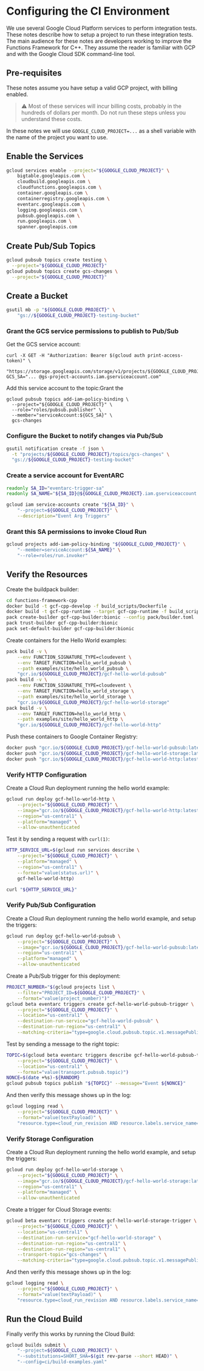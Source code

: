 # Configuring the CI Environment

We use several Google Cloud Platform services to perform integration tests.
These notes describe how to setup a project to run these integration tests.
The main audience for these notes are developers working to improve the
Functions Framework for C++. They assume the reader is familiar with GCP and
with the Google Cloud SDK command-line tool.

## Pre-requisites

These notes assume you have setup a valid GCP project, with billing enabled.

> :warning: Most of these services will incur billing costs, probably in the
> hundreds of dollars per month. Do not run these steps unless you understand
> these costs.

In these notes we will use `GOOGLE_CLOUD_PROJECT=...` as a shell variable with
the name of the project you want to use.

## Enable the Services

```sh
gcloud services enable --project="${GOOGLE_CLOUD_PROJECT}" \
    bigtable.googleapis.com \
    cloudbuild.googleapis.com \
    cloudfunctions.googleapis.com \
    container.googleapis.com \
    containerregistry.googleapis.com \
    eventarc.googleapis.com \
    logging.googleapis.com \
    pubsub.googleapis.com \
    run.googleapis.com \
    spanner.googleapis.com
```

## Create Pub/Sub Topics

```sh
gcloud pubsub topics create testing \
  --project="${GOOGLE_CLOUD_PROJECT}"
gcloud pubsub topics create gcs-changes \
  --project="${GOOGLE_CLOUD_PROJECT}"
```

## Create a Bucket

```sh
gsutil mb -p "${GOOGLE_CLOUD_PROJECT}" \
    "gs://${GOOGLE_CLOUD_PROJECT}-testing-bucket"
```

### Grant the GCS service permissions to publish to Pub/Sub

Get the GCS service account:

```shell
curl -X GET -H "Authorization: Bearer $(gcloud auth print-access-token)" \
  "https://storage.googleapis.com/storage/v1/projects/${GOOGLE_CLOUD_PROJECT}/serviceAccount"
GCS_SA="... @gs-project-accounts.iam.gserviceaccount.com"
```

Add this service account to the topic:Grant the 

```shell
gcloud pubsub topics add-iam-policy-binding \
  --project="${GOOGLE_CLOUD_PROJECT}" \
  --role="roles/pubsub.publisher" \
  --member="serviceAccount:${GCS_SA}" \
  gcs-changes
```

### Configure the Bucket to notify changes via Pub/Sub

```sh
gsutil notification create -f json \
  -t "projects/${GOOGLE_CLOUD_PROJECT}/topics/gcs-changes" \
  "gs://${GOOGLE_CLOUD_PROJECT}-testing-bucket"
```

### Create a service account for EventARC

```sh
readonly SA_ID="eventarc-trigger-sa"
readonly SA_NAME="${SA_ID}@${GOOGLE_CLOUD_PROJECT}.iam.gserviceaccount.com"

gcloud iam service-accounts create "${SA_ID}" \
    "--project=${GOOGLE_CLOUD_PROJECT}" \
    --description="Event Arg Triggers"
```

### Grant this SA permissions to invoke Cloud Run

```sh
gcloud projects add-iam-policy-binding "${GOOGLE_CLOUD_PROJECT}" \
    "--member=serviceAccount:${SA_NAME}" \
    "--role=roles/run.invoker"
```


## Verify the Resources

Create the buildpack builder:

```sh
cd functions-framework-cpp
docker build -t gcf-cpp-develop -f build_scripts/Dockerfile .
docker build -t gcf-cpp-runtime --target gcf-cpp-runtime -f build_scripts/Dockerfile build_scripts
pack create-builder gcf-cpp-builder:bionic --config pack/builder.toml
pack trust-builder gcf-cpp-builder:bionic
pack set-default-builder gcf-cpp-builder:bionic
```

Create containers for the Hello World examples:

```sh
pack build -v \
    --env FUNCTION_SIGNATURE_TYPE=cloudevent \
    --env TARGET_FUNCTION=hello_world_pubsub \
    --path examples/site/hello_world_pubsub \
    "gcr.io/${GOOGLE_CLOUD_PROJECT}/gcf-hello-world-pubsub"
pack build -v \
    --env FUNCTION_SIGNATURE_TYPE=cloudevent \
    --env TARGET_FUNCTION=hello_world_storage \
    --path examples/site/hello_world_storage \
    "gcr.io/${GOOGLE_CLOUD_PROJECT}/gcf-hello-world-storage"
pack build -v \
    --env TARGET_FUNCTION=hello_world_http \
    --path examples/site/hello_world_http \
    "gcr.io/${GOOGLE_CLOUD_PROJECT}/gcf-hello-world-http"
```

Push these containers to Google Container Registry:

```sh
docker push "gcr.io/${GOOGLE_CLOUD_PROJECT}/gcf-hello-world-pubsub:latest"
docker push "gcr.io/${GOOGLE_CLOUD_PROJECT}/gcf-hello-world-storage:latest"
docker push "gcr.io/${GOOGLE_CLOUD_PROJECT}/gcf-hello-world-http:latest"
```

### Verify HTTP Configuration

Create a Cloud Run deployment running the hello world example:

```sh
gcloud run deploy gcf-hello-world-http \
    --project="${GOOGLE_CLOUD_PROJECT}" \
    --image="gcr.io/${GOOGLE_CLOUD_PROJECT}/gcf-hello-world-http:latest" \
    --region="us-central1" \
    --platform="managed" \
    --allow-unauthenticated
```

Test it by sending a request with `curl(1)`:

```sh
HTTP_SERVICE_URL=$(gcloud run services describe \
    --project="${GOOGLE_CLOUD_PROJECT}" \
    --platform="managed" \
    --region="us-central1" \
    --format="value(status.url)" \
    gcf-hello-world-http)

curl "${HTTP_SERVICE_URL}"
```


### Verify Pub/Sub Configuration

Create a Cloud Run deployment running the hello world example, and setup the triggers:

```sh
gcloud run deploy gcf-hello-world-pubsub \
    --project="${GOOGLE_CLOUD_PROJECT}" \
    --image="gcr.io/${GOOGLE_CLOUD_PROJECT}/gcf-hello-world-pubsub:latest" \
    --region="us-central1" \
    --platform="managed" \
    --allow-unauthenticated
```

Create a Pub/Sub trigger for this deployment:

```sh
PROJECT_NUMBER="$(gcloud projects list \
    --filter="PROJECT_ID=${GOOGLE_CLOUD_PROJECT}" \
    --format="value(project_number)")"
gcloud beta eventarc triggers create gcf-hello-world-pubsub-trigger \
    --project="${GOOGLE_CLOUD_PROJECT}" \
    --location="us-central1" \
    --destination-run-service="gcf-hello-world-pubsub" \
    --destination-run-region="us-central1" \
    --matching-criteria="type=google.cloud.pubsub.topic.v1.messagePublished"
```

Test by sending a message to the right topic:

```sh
TOPIC=$(gcloud beta eventarc triggers describe gcf-hello-world-pubsub-trigger \
    --project="${GOOGLE_CLOUD_PROJECT}" \
    --location="us-central1" \
    --format="value(transport.pubsub.topic)")
NONCE=$(date +%s)-${RANDOM}
gcloud pubsub topics publish "${TOPIC}" --message="Event ${NONCE}"
```

And then verify this message shows up in the log:

```sh
gcloud logging read \
    --project="${GOOGLE_CLOUD_PROJECT}" \
    --format="value(textPayload)" \
    "resource.type=cloud_run_revision AND resource.labels.service_name=gcf-hello-world-pubsub AND logName:stdout"
```

### Verify Storage Configuration

Create a Cloud Run deployment running the hello world example, and setup the triggers:

```sh
gcloud run deploy gcf-hello-world-storage \
    --project="${GOOGLE_CLOUD_PROJECT}" \
    --image="gcr.io/${GOOGLE_CLOUD_PROJECT}/gcf-hello-world-storage:latest" \
    --region="us-central1" \
    --platform="managed" \
    --allow-unauthenticated
```

Create a trigger for Cloud Storage events:

```sh
gcloud beta eventarc triggers create gcf-hello-world-storage-trigger \
    --project="${GOOGLE_CLOUD_PROJECT}" \
    --location="us-central1" \
    --destination-run-service="gcf-hello-world-storage" \
    --destination-run-region="us-central1" \
    --destination-run-region="us-central1" \
    --transport-topic="gcs-changes" \
    --matching-criteria="type=google.cloud.pubsub.topic.v1.messagePublished"
```

And then verify this message shows up in the log:

```sh
gcloud logging read \
    --project="${GOOGLE_CLOUD_PROJECT}" \
    --format="value(textPayload)" \
    "resource.type=cloud_run_revision AND resource.labels.service_name=gcf-hello-world-storage AND logName:stdout"
```

## Run the Cloud Build

Finally verify this works by running the Cloud Build:

```sh
gcloud builds submit \
    "--project=${GOOGLE_CLOUD_PROJECT}" \
    "--substitutions=SHORT_SHA=$(git rev-parse --short HEAD)" \
    "--config=ci/build-examples.yaml"
```
